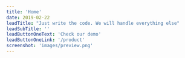 ```yaml
---
title: 'Home'
date: 2019-02-22
leadTitle: "Just write the code. We will handle everything else"
leadSubTitle: ''
leadButtonOneText: 'Check our demo'
leadButtonOneLink: '/product'
screenshot: 'images/preview.png'
---
```

